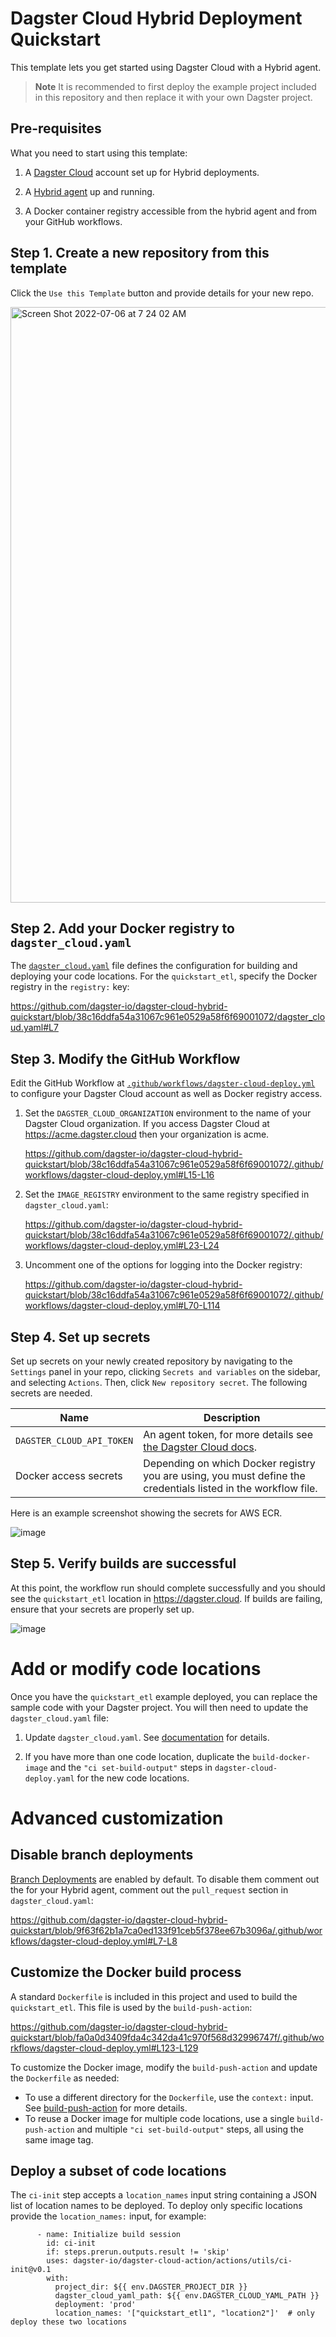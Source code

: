 # Dagster Cloud Hybrid Deployment Quickstart

This template lets you get started using Dagster Cloud with a Hybrid agent.

> **Note**
> It is recommended to first deploy the example project included in this repository and then replace it with your own Dagster project.

## Pre-requisites

What you need to start using this template:

1. A [Dagster Cloud](https://dagster.cloud/) account set up for Hybrid deployments.

2. A [Hybrid agent](https://docs.dagster.io/dagster-plus/deployment/deployment-types/hybrid/) up and running.

3. A Docker container registry accessible from the hybrid agent and from your GitHub workflows.

## Step 1. Create a new repository from this template

Click the `Use this Template` button and provide details for your new repo.

<img width="953" alt="Screen Shot 2022-07-06 at 7 24 02 AM" src="https://user-images.githubusercontent.com/10215173/177577141-b6a91585-a276-49d3-b66b-e47bd26665a0.png">


## Step 2. Add your Docker registry to `dagster_cloud.yaml`

The [`dagster_cloud.yaml`](./dagster_cloud.yaml) file defines the configuration for building and deploying your code locations. For the `quickstart_etl`, specify the Docker registry in the `registry:` key:

https://github.com/dagster-io/dagster-cloud-hybrid-quickstart/blob/38c16ddfa54a31067c961e0529a58f6f69001072/dagster_cloud.yaml#L7

## Step 3. Modify the GitHub Workflow

Edit the GitHub Workflow at
[`.github/workflows/dagster-cloud-deploy.yml`](./.github/workflows/dagster-cloud-deploy.yml) to configure your Dagster Cloud account as well as Docker registry access.

1. Set the `DAGSTER_CLOUD_ORGANIZATION` environment to the name of your Dagster Cloud organization.  If you access Dagster Cloud at https://acme.dagster.cloud then your organization is acme.

   https://github.com/dagster-io/dagster-cloud-hybrid-quickstart/blob/38c16ddfa54a31067c961e0529a58f6f69001072/.github/workflows/dagster-cloud-deploy.yml#L15-L16

2. Set the `IMAGE_REGISTRY` environment to the same registry specified in `dagster_cloud.yaml`:

   https://github.com/dagster-io/dagster-cloud-hybrid-quickstart/blob/38c16ddfa54a31067c961e0529a58f6f69001072/.github/workflows/dagster-cloud-deploy.yml#L23-L24

2. Uncomment one of the options for logging into the Docker registry:

   https://github.com/dagster-io/dagster-cloud-hybrid-quickstart/blob/38c16ddfa54a31067c961e0529a58f6f69001072/.github/workflows/dagster-cloud-deploy.yml#L70-L114

## Step 4. Set up secrets

Set up secrets on your newly created repository by navigating to the `Settings` panel in your repo, clicking `Secrets and variables` on the sidebar, and selecting `Actions`. Then, click `New repository secret`. The following secrets are needed.


| Name           | Description |
|----------------|-------------|
| `DAGSTER_CLOUD_API_TOKEN` | An agent token, for more details see [the Dagster Cloud docs](https://docs.dagster.io/deployment/dagster-plus/management/tokens/agent-tokens). |
| Docker access secrets  | Depending on which Docker registry you are using, you must define the credentials listed in the workflow file. |

Here is an example screenshot showing the secrets for AWS ECR.

![image](https://github.com/dagster-io/dagster-cloud-hybrid-quickstart/assets/7066873/0167b321-a52c-4344-b76e-53c990334cb8)


## Step 5. Verify builds are successful

At this point, the workflow run should complete successfully and you should see the `quickstart_etl` location in https://dagster.cloud. If builds are failing, ensure that your secrets are properly set up.

![image](https://github.com/dagster-io/dagster-cloud-hybrid-quickstart/assets/7066873/6fba8e24-20f2-4cfb-9c0a-0111f381c0ac)


# Add or modify code locations

Once you have the `quickstart_etl` example deployed, you can replace the sample code with your Dagster project. You will then need to update the `dagster_cloud.yaml` file:

1. Update `dagster_cloud.yaml`. See [documentation](https://docs.dagster.io/dagster-plus/deployment/code-locations/dagster-cloud-yaml) for details.

2. If you have more than one code location, duplicate the `build-docker-image` and the `"ci set-build-output"` steps in `dagster-cloud-deploy.yaml` for the new code locations.

# Advanced customization

## Disable branch deployments

[Branch Deployments](https://docs.dagster.io/dagster-plus/features/ci-cd/branch-deployments/) are enabled by default. To disable them comment out the for your Hybrid agent, comment out the `pull_request` section in `dagster_cloud.yaml`:

https://github.com/dagster-io/dagster-cloud-hybrid-quickstart/blob/9f63f62b1a7ca0ed133f91ceb5f378ee67b3096a/.github/workflows/dagster-cloud-deploy.yml#L7-L8

## Customize the Docker build process

A standard `Dockerfile` is included in this project and used to build the `quickstart_etl`. This file is used by the `build-push-action`:

https://github.com/dagster-io/dagster-cloud-hybrid-quickstart/blob/fa0a0d3409fda4c342da41c970f568d32996747f/.github/workflows/dagster-cloud-deploy.yml#L123-L129

To customize the Docker image, modify the `build-push-action` and update the `Dockerfile` as needed:

- To use a different directory for the `Dockerfile`, use the `context:` input. See [build-push-action](https://github.com/docker/build-push-action) for more details.
- To reuse a Docker image for multiple code locations, use a single `build-push-action` and multiple `"ci set-build-output"` steps, all using the same image tag.

## Deploy a subset of code locations

The `ci-init` step accepts a `location_names` input string containing a JSON list of location names to be deployed. To deploy only specific locations provide the `location_names:` input, for example:
```
      - name: Initialize build session
        id: ci-init
        if: steps.prerun.outputs.result != 'skip'
        uses: dagster-io/dagster-cloud-action/actions/utils/ci-init@v0.1
        with:
          project_dir: ${{ env.DAGSTER_PROJECT_DIR }}
          dagster_cloud_yaml_path: ${{ env.DAGSTER_CLOUD_YAML_PATH }}
          deployment: 'prod'
          location_names: '["quickstart_etl1", "location2"]'  # only deploy these two locations
```
